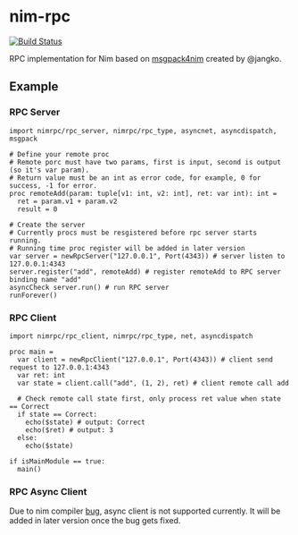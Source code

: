 # nim-rpc
[![Build Status](https://travis-ci.org/rogercloud/nim-rpc.svg?branch=master)](https://travis-ci.org/rogercloud/nim-rpc)

RPC implementation for Nim based on [msgpack4nim](https://github.com/jangko/msgpack4nim) created by @jangko.

## Example

### RPC Server
    
```nimrod
import nimrpc/rpc_server, nimrpc/rpc_type, asyncnet, asyncdispatch, msgpack

# Define your remote proc
# Remote porc must have two params, first is input, second is output (so it's var param).
# Return value must be an int as error code, for example, 0 for success, -1 for error.
proc remoteAdd(param: tuple[v1: int, v2: int], ret: var int): int =
  ret = param.v1 + param.v2
  result = 0

# Create the server
# Currently procs must be resgistered before rpc server starts running.
# Running time proc register will be added in later version
var server = newRpcServer("127.0.0.1", Port(4343)) # server listen to 127.0.0.1:4343
server.register("add", remoteAdd) # register remoteAdd to RPC server binding name "add"
asyncCheck server.run() # run RPC server
runForever()
```

### RPC Client

```nimrod
import nimrpc/rpc_client, nimrpc/rpc_type, net, asyncdispatch

proc main =
  var client = newRpcClient("127.0.0.1", Port(4343)) # client send request to 127.0.0.1:4343
  var ret: int
  var state = client.call("add", (1, 2), ret) # client remote call add
  
  # Check remote call state first, only process ret value when state == Correct
  if state == Correct:
    echo($state) # output: Correct
    echo($ret) # output: 3
  else:
    echo($state)

if isMainModule == true:
  main()
 ```

### RPC Async Client
Due to nim compiler [bug](https://github.com/nim-lang/Nim/issues/2377), async client is not supported currently. It will be added in later version once the bug gets fixed.
